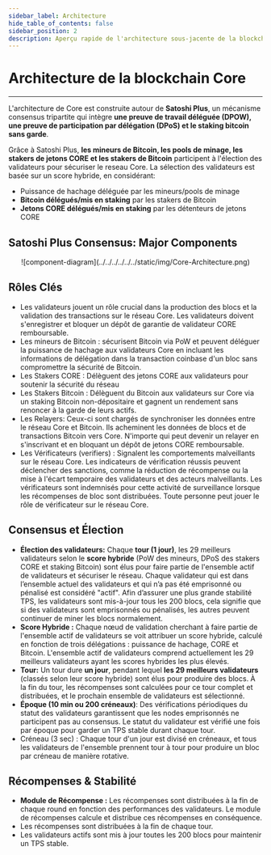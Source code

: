 ```yaml
---
sidebar_label: Architecture
hide_table_of_contents: false
sidebar_position: 2
description: Aperçu rapide de l'architecture sous-jacente de la blockchain de Core
---
```


# Architecture de la blockchain Core

---

L'architecture de Core est construite autour de **Satoshi Plus**, un mécanisme consensus tripartite qui intègre **une preuve de travail déléguée (DPOW), une preuve de participation par délégation (DPoS) et le staking bitcoin sans garde**.

Grâce à Satoshi Plus, **les mineurs de Bitcoin, les pools de minage, les stakers de jetons CORE et les stakers de Bitcoin** participent à l'élection des validateurs pour sécuriser le reseau Core. La sélection des validateurs est basée sur un score hybride, en considérant:

- Puissance de hachage déléguée par les mineurs/pools de minage
- **Bitcoin délégués/mis en staking** par les stakers de Bitcoin
- **Jetons CORE délégués/mis en staking** par les détenteurs de jetons CORE

## Satoshi Plus Consensus: Major Components

<p align="center">
![component-diagram](../../../../../../static/img/Core-Architecture.png)
</p>

## Rôles Clés

- Les validateurs jouent un rôle crucial dans la production des blocs et la validation des transactions sur le réseau Core. Les validateurs doivent s'enregistrer et bloquer un dépôt de garantie de validateur CORE remboursable.
- Les mineurs de Bitcoin : sécurisent Bitcoin via PoW et peuvent déléguer la puissance de hachage aux validateurs Core en incluant les informations de délégation dans la transaction coinbase d'un bloc sans compromettre la sécurité de Bitcoin.
- Les Stakers CORE : Délèguent des jetons CORE aux validateurs pour soutenir la sécurité du réseau
- Les Stakers Bitcoin : Délèguent du Bitcoin aux validateurs sur Core via un staking Bitcoin non-dépositaire et gagnent un rendement sans renoncer à la garde de leurs actifs.
- Les Relayers: Ceux-ci sont chargés de synchroniser les données entre le réseau Core et Bitcoin. Ils acheminent les données de blocs et de transactions Bitcoin vers Core. N'importe qui peut devenir un relayer en s'inscrivant et en bloquant un dépôt de jetons CORE remboursable.
- Les Vérificateurs (verifiers) : Signalent les comportements malveillants sur le réseau Core. Les indicateurs de vérification réussis peuvent déclencher des sanctions, comme la réduction de récompense ou la mise à l'écart temporaire des validateurs et des acteurs malveillants. Les vérificateurs sont indemnisés pour cette activité de surveillance lorsque les récompenses de bloc sont distribuées. Toute personne peut jouer le rôle de vérificateur sur le réseau Core.

## Consensus et Élection

- **Élection des validateurs:** Chaque **tour (1 jour)**, les 29 meilleurs validateurs selon le **score hybride** (PoW des mineurs, DPoS des stakers CORE et staking Bitcoin) sont élus pour faire partie de l'ensemble actif de validateurs et sécuriser le réseau. Chaque validateur qui est dans l’ensemble actuel des validateurs et qui n’a pas été emprisonné ou pénalisé est considéré "actif". Afin d’assurer une plus grande stabilité TPS, les validateurs sont mis-à-jour tous les 200 blocs, cela signifie que si des validateurs sont emprisonnés ou pénalisés, les autres peuvent continuer de miner les blocs normalement.
- **Score Hybride :** Chaque nœud de validation cherchant à faire partie de l'ensemble actif de validateurs se voit attribuer un score hybride, calculé en fonction de trois délégations : puissance de hachage, CORE et Bitcoin. L'ensemble actif de validateurs comprend actuellement les 29 meilleurs validateurs ayant les scores hybrides les plus élevés.
- **Tour:** Un tour dure **un jour**, pendant lequel **les 29 meilleurs validateurs** (classés selon leur score hybride) sont élus pour produire des blocs. À la fin du tour, les récompenses sont calculées pour ce tour complet et distribuées, et le prochain ensemble de validateurs est sélectionné.
- **Époque (10 min ou 200 créneaux)**: Des vérifications périodiques du statut des validateurs garantissent que les nodes emprisonnés ne participent pas au consensus. Le statut du validateur est vérifié une fois par époque pour garder un TPS stable durant chaque tour.
- Créneau (3 sec) : Chaque tour d'un jour est divisé en créneaux, et tous les validateurs de l'ensemble prennent tour à tour pour produire un bloc par créneau de manière rotative.

## Récompenses & Stabilité

- **Module de Récompense :** Les récompenses sont distribuées à la fin de chaque round en fonction des performances des validateurs. Le module de récompenses calcule et distribue ces récompenses en conséquence.
- Les récompenses sont distribuées à la fin de chaque tour.
- Les validateurs actifs sont mis à jour toutes les 200 blocs pour maintenir un TPS stable.

